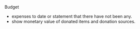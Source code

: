 Budget
- expenses to date or statement that there have not been any.
- show monetary value of donated items and donation sources.

